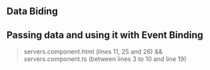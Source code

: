## Data Biding ##
## Passing data and using it with Event Binding ##
> servers.component.html (lines 11, 25 and 26) && servers.component.ts (between lines 3 to 10 and line 19)
